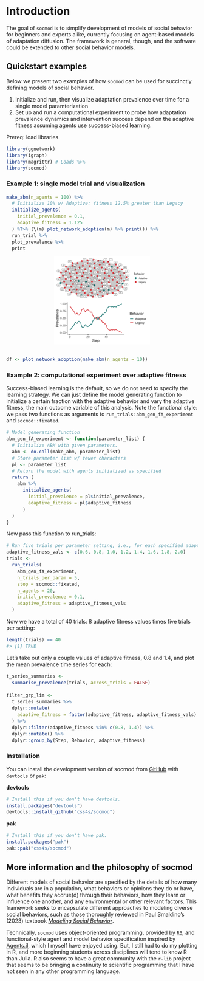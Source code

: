 
<!-- README.md is generated from README.Rmd. Please edit that file -->

# Introduction

The goal of `socmod` is to simplify development of models of social
behavior for beginners and experts alike, currently focusing on
agent-based models of adaptation diffusion. The framework is general,
though, and the software could be extended to other social behavior
models.

## Quickstart examples

Below we present two examples of how `socmod` can be used for succinctly
defining models of social behavior.

1.  Initialize and run, then visualize adaptation prevalence over time
    for a single model paramterization
2.  Set up and run a computational experiment to probe how adaptation
    prevalence dynamics and intervention success depend on the adaptive
    fitness assuming agents use success-biased learning.

Prereq: load libraries.

``` r
library(ggnetwork)
library(igraph)
library(magrittr) # Loads %>%
library(socmod)
```

### Example 1: single model trial and visualization

``` r
make_abm(n_agents = 100) %>%
  # Initialize 10% w/ Adaptive: fitness 12.5% greater than Legacy
  initialize_agents(
    initial_prevalence = 0.1, 
    adaptive_fitness = 1.125
  ) %T>% (\(m) plot_network_adoption(m) %>% print()) %>%
  run_trial %>%
  plot_prevalence %>%
  print
```

<img src="man/figures/README-unnamed-chunk-3-1.png" width="50%" style="display: block; margin: auto;" /><img src="man/figures/README-unnamed-chunk-3-2.png" width="50%" style="display: block; margin: auto;" />

``` r

df <- plot_network_adoption(make_abm(n_agents = 10))
```

### Example 2: computational experiment over adaptive fitness

Success-biased learning is the default, so we do not need to specify the
learning strategy. We can just define the model generating function to
initialize a certain fraction with the adaptive behavior and vary the
adaptive fitness, the main outcome variable of this analysis. Note the
functional style: we pass two functions as arguments to `run_trials`:
`abm_gen_fA_experiment` and `socmod::fixated`.

``` r
# Model generating function
abm_gen_fA_experiment <- function(parameter_list) {
  # Initialize ABM with given parameters.
  abm <- do.call(make_abm, parameter_list)
  # Store parameter list w/ fewer characters
  pl <- parameter_list
  # Return the model with agents initialized as specified
  return (
    abm %>% 
      initialize_agents(
        initial_prevalence = pl$initial_prevalence,
        adaptive_fitness = pl$adaptive_fitness
      )
  )
}
```

Now pass this function to run_trials:

``` r
# Run five trials per parameter setting, i.e., for each specified adaptive_fitness
adaptive_fitness_vals <- c(0.6, 0.8, 1.0, 1.2, 1.4, 1.6, 1.8, 2.0)
trials <- 
  run_trials(
    abm_gen_fA_experiment, 
    n_trials_per_param = 5,
    stop = socmod::fixated,
    n_agents = 20,
    initial_prevalence = 0.1,
    adaptive_fitness = adaptive_fitness_vals
  )
```

Now we have a total of 40 trials: 8 adaptive fitness values times five
trials per setting:

``` r
length(trials) == 40
#> [1] TRUE
```

Let’s take out only a couple values of adaptive fitness, 0.8 and 1.4,
and plot the mean prevalence time series for each:

``` r
t_series_summaries <- 
  summarise_prevalence(trials, across_trials = FALSE)

filter_grp_lim <- 
  t_series_summaries %>% 
  dplyr::mutate(
    adaptive_fitness = factor(adaptive_fitness, adaptive_fitness_vals)
  ) %>% 
  dplyr::filter(adaptive_fitness %in% c(0.8, 1.4)) %>% 
  dplyr::mutate() %>% 
  dplyr::group_by(Step, Behavior, adaptive_fitness)
```

### Installation

You can install the development version of socmod from
[GitHub](https://github.com/) with `devtools` or `pak`:

**devtools**

``` r
# Install this if you don't have devtools.
install.packages("devtools")
devtools::install_github("css4s/socmod")
```

**pak**

``` r
# Install this if you don't have pak.
install.packages("pak")
pak::pak("css4s/socmod")
```

## More information and the philosophy of socmod

Different models of social behavior are specified by the details of how
many individuals are in a population, what behaviors or opinions they do
or have, what benefits they accrue(d) through their behaviors, how they
learn or influence one another, and any environmental or other relevant
factors. This framework seeks to encapsulate different approaches to
modeling diverse social behaviors, such as those thoroughly reviewed in
Paul Smaldino’s (2023) textbook [*Modeling Social
Behavior*](https://press.princeton.edu/books/paperback/9780691224145/modeling-social-behavior?srsltid=AfmBOop2zNSsOtNlOMs6uaLTlAQs8saVMC_I6y_OnyklIKz-GUnoNapR).

Technically, `socmod` uses object-oriented programming, provided by
[`R6`](https://r6.r-lib.org/), and functional-style agent and model
behavior specification inspired by
[Agents.jl](https://juliadynamics.github.io/Agents.jl/stable/), which I
myself have enjoyed using. But, I still had to do my plotting in R, and
more beginning students across disciplines will tend to know R than
Julia. R also seems to have a great community with the `r-lib` project
that seems to be bringing a continuity to scientific programming that I
have not seen in any other programming language.

